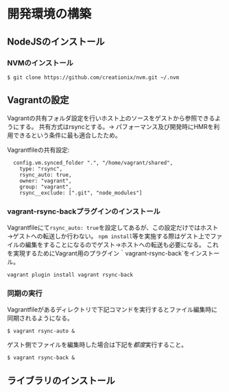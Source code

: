# 開発環境の構築

## NodeJSのインストール
### NVMのインストール

```
$ git clone https://github.com/creationix/nvm.git ~/.nvm
```

## Vagrantの設定
Vagrantの共有フォルダ設定を行いホスト上のソースをゲストから参照できるようにする。
共有方式はrsyncとする。→ パフォーマンス及び開発時にHMRを利用できるという条件に最も適合したため。

Vagrantfileの共有設定:
```
  config.vm.synced_folder ".", "/home/vagrant/shared",
    type: "rsync",
    rsync_auto: true,
    owner: "vagrant",
    group: "vagrant",
    rsync__exclude: [".git", "node_modules"]
```

### vagrant-rsync-backプラグインのインストール
Vagrantfileにて`rsync_auto: true`を設定してあるが、この設定だけではホスト→ゲストへの転送しか行わない。
`npm install`等を実施する際はゲスト上でファイルの編集をすることになるのでゲスト→ホストへの転送も必要になる。
これを実現するためにVagrant用のプラグイン｀vagrant-rsync-back`をインストール。

```
vagrant plugin install vagrant rsync-back
```

### 同期の実行
Vagrantfileがあるディレクトリで下記コマンドを実行するとファイル編集時に同期されるようになる。
```
$ vagrant rsync-auto &
```

ゲスト側でファイルを編集時した場合は下記を*都度*実行すること。
```
$ vagrant rsync-back &
```

## ライブラリのインストール